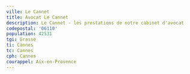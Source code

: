 ```yaml
---
ville: Le Cannet
title: Avocat Le Cannet
description: Le Cannet - les prestations de notre cabinet d'avocat
codepostal: '06110'
population: 42531
tgi: Grasse
ti: Cannes
tc: Cannes
cph: Cannes
courappel: Aix-en-Provence
---
```

